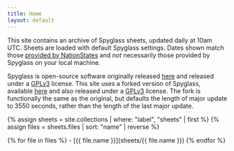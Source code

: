 ```yaml
---
title: Home
layout: default
---
```


This site contains an archive of Spyglass sheets, updated daily at 10am UTC. Sheets are loaded with default Spyglass settings. Dates shown match those [provided by NationStates](https://www.nationstates.net/page=archive/folder=regions) and *not* necessarily those provided by Spyglass on your local machine.

Spyglass is open-source software originally released [here](https://github.com/Derpseh/Spyglass) and released under a [GPLv3](https://github.com/Derpseh/Spyglass/blob/master/LICENSE) license. This site uses a forked version of Spyglass, available [here](https://github.com/esfalsa/spyglass-archive/blob/main/Spyglass-cli.py) and also released under a [GPLv3](https://github.com/esfalsa/spyglass-archive/blob/main/LICENSE) license. The fork is functionally the same as the original, but defaults the length of major update to 3550 seconds, rather than the length of the last major update.

{% assign sheets = site.collections | where: "label", "sheets" | first %}
{% assign files = sheets.files | sort: "name" | reverse %}

{% for file in files %} - [{{ file.name }}](sheets/{{ file.name }})
{% endfor %}
